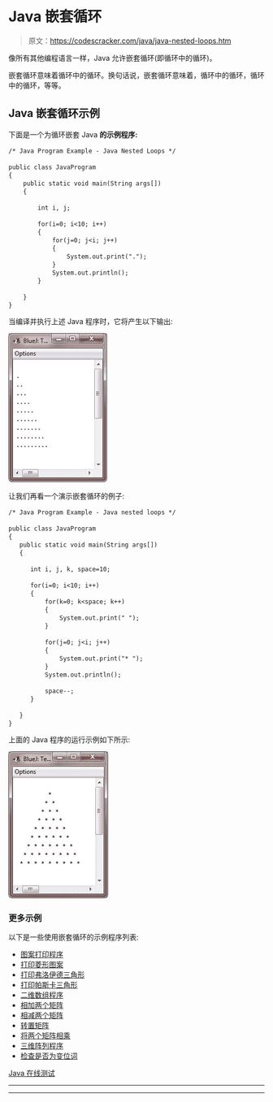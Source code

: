 # Java 嵌套循环

> 原文：<https://codescracker.com/java/java-nested-loops.htm>

像所有其他编程语言一样，Java 允许嵌套循环(即循环中的循环)。

嵌套循环意味着循环中的循环。换句话说，嵌套循环意味着，循环中的循环，循环中的循环，等等。

## Java 嵌套循环示例

下面是一个为循环嵌套 Java **的示例程序:**

```
/* Java Program Example - Java Nested Loops */

public class JavaProgram
{   
    public static void main(String args[])
    {

        int i, j;

        for(i=0; i<10; i++)
        {
            for(j=0; j<i; j++)
            {
                System.out.print(".");
            }
            System.out.println();
        }

    }
}
```

当编译并执行上述 Java 程序时，它将产生以下输出:

![java nested loops](img/ab4c43d11c5e8719ad0912a17ac7cff9.png)

让我们再看一个演示嵌套循环的例子:

```
/* Java Program Example - Java nested loops */

public class JavaProgram
{ 
   public static void main(String args[])
   {

      int i, j, k, space=10;

      for(i=0; i<10; i++)
      {
          for(k=0; k<space; k++)
          {
              System.out.print(" ");
          }

          for(j=0; j<i; j++)
          {
              System.out.print("* ");
          }
          System.out.println();

          space--;
      }

   }
}
```

上面的 Java 程序的运行示例如下所示:

![nested loops in java](img/ba03d8ccef7c6387e403aa85497aed83.png)

### 更多示例

以下是一些使用嵌套循环的示例程序列表:

*   [图案打印程序](/java/program/java-program-print-star-pyramid-patterns.htm)
*   [打印菱形图案](/java/program/java-program-print-diamond-pattern.htm)
*   [打印弗洛伊德三角形](/java/program/java-program-print-floyd-triangle.htm)
*   [打印帕斯卡三角形](/java/program/java-program-print-pascal-triangle.htm)
*   [二维数组程序](/java/program/java-program-two-dimensional-array.htm)
*   [相加两个矩阵](/java/program/java-program-add-two-matrices.htm)
*   [相减两个矩阵](/java/program/java-program-subtract-matrices.htm)
*   [转置矩阵](/java/program/java-program-transpose-matrix.htm)
*   [将两个矩阵相乘](/java/program/java-program-multiply-two-matrices.htm)
*   [三维阵列程序](/java/program/java-program-three-dimensional-array.htm)
*   [检查是否为变位词](/java/program/java-program-check-anagram.htm)

[Java 在线测试](/exam/showtest.php?subid=1)

* * *

* * *
